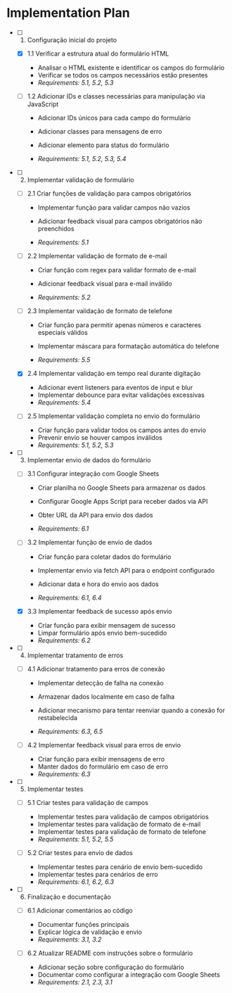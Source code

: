 # Implementation Plan

- [ ] 1. Configuração inicial do projeto
  - [x] 1.1 Verificar a estrutura atual do formulário HTML


    - Analisar o HTML existente e identificar os campos do formulário
    - Verificar se todos os campos necessários estão presentes
    - _Requirements: 5.1, 5.2, 5.3_




  - [ ] 1.2 Adicionar IDs e classes necessárias para manipulação via JavaScript
    - Adicionar IDs únicos para cada campo do formulário
    - Adicionar classes para mensagens de erro


    - Adicionar elemento para status do formulário
    - _Requirements: 5.1, 5.2, 5.3, 5.4_


- [ ] 2. Implementar validação de formulário
  - [ ] 2.1 Criar funções de validação para campos obrigatórios
    - Implementar função para validar campos não vazios
    - Adicionar feedback visual para campos obrigatórios não preenchidos



    - _Requirements: 5.1_



  - [ ] 2.2 Implementar validação de formato de e-mail
    - Criar função com regex para validar formato de e-mail
    - Adicionar feedback visual para e-mail inválido

    - _Requirements: 5.2_

  - [ ] 2.3 Implementar validação de formato de telefone
    - Criar função para permitir apenas números e caracteres especiais válidos
    - Implementar máscara para formatação automática do telefone



    - _Requirements: 5.5_

  - [x] 2.4 Implementar validação em tempo real durante digitação


    - Adicionar event listeners para eventos de input e blur
    - Implementar debounce para evitar validações excessivas
    - _Requirements: 5.4_


  - [ ] 2.5 Implementar validação completa no envio do formulário
    - Criar função para validar todos os campos antes do envio
    - Prevenir envio se houver campos inválidos
    - _Requirements: 5.1, 5.2, 5.3_


- [ ] 3. Implementar envio de dados do formulário
  - [ ] 3.1 Configurar integração com Google Sheets
    - Criar planilha no Google Sheets para armazenar os dados
    - Configurar Google Apps Script para receber dados via API
    - Obter URL da API para envio dos dados

    - _Requirements: 6.1_

  - [ ] 3.2 Implementar função de envio de dados
    - Criar função para coletar dados do formulário
    - Implementar envio via fetch API para o endpoint configurado


    - Adicionar data e hora do envio aos dados
    - _Requirements: 6.1, 6.4_

  - [x] 3.3 Implementar feedback de sucesso após envio


    - Criar função para exibir mensagem de sucesso
    - Limpar formulário após envio bem-sucedido
    - _Requirements: 6.2_



- [ ] 4. Implementar tratamento de erros
  - [ ] 4.1 Adicionar tratamento para erros de conexão
    - Implementar detecção de falha na conexão




    - Armazenar dados localmente em caso de falha
    - Adicionar mecanismo para tentar reenviar quando a conexão for restabelecida
    - _Requirements: 6.3, 6.5_

  - [ ] 4.2 Implementar feedback visual para erros de envio
    - Criar função para exibir mensagens de erro
    - Manter dados do formulário em caso de erro
    - _Requirements: 6.3_

- [ ] 5. Implementar testes
  - [ ] 5.1 Criar testes para validação de campos
    - Implementar testes para validação de campos obrigatórios
    - Implementar testes para validação de formato de e-mail
    - Implementar testes para validação de formato de telefone
    - _Requirements: 5.1, 5.2, 5.5_

  - [ ] 5.2 Criar testes para envio de dados
    - Implementar testes para cenário de envio bem-sucedido
    - Implementar testes para cenários de erro
    - _Requirements: 6.1, 6.2, 6.3_

- [ ] 6. Finalização e documentação
  - [ ] 6.1 Adicionar comentários ao código
    - Documentar funções principais
    - Explicar lógica de validação e envio
    - _Requirements: 3.1, 3.2_

  - [ ] 6.2 Atualizar README com instruções sobre o formulário
    - Adicionar seção sobre configuração do formulário
    - Documentar como configurar a integração com Google Sheets
    - _Requirements: 2.1, 2.3, 3.1_